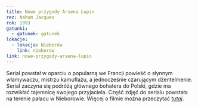 ```yaml
---
title: Nowe przygody Arsena Lupin
rez: Nahum Jacques
rok: 1993
gatunki: 
  - gatunek: gatunek
lokacje:
  - lokacja: Nieborów
    link: nieborow
link: nowe-przygody-arsena-lupin
---
```

Serial powstał w oparciu o popularną we Francji powieść o słynnym włamywaczu, mistrzu kamuflażu, a jednocześnie czarującym dżentelmenie. Serial zaczyna się podróżą głównego bohatera do Polski, gdzie ma rozwikłać tajemnicę swojego przyjaciela. 
Część zdjęć do serialu powstała na terenie pałacu w Nieborowie.
Więcej o filmie można przeczytać [*tutaj*](http://filmpolski.pl/fp/index.php?film=126891).
